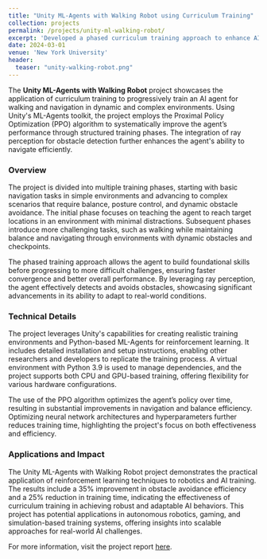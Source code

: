 ```yaml
---
title: "Unity ML-Agents with Walking Robot using Curriculum Training"
collection: projects
permalink: /projects/unity-ml-walking-robot/
excerpt: 'Developed a phased curriculum training approach to enhance AI walking and navigation in complex environments using Unity ML-Agents.'
date: 2024-03-01
venue: 'New York University'
header:
  teaser: "unity-walking-robot.png"
---
```


The **Unity ML-Agents with Walking Robot** project showcases the application of curriculum training to progressively train an AI agent for walking and navigation in dynamic and complex environments. Using Unity's ML-Agents toolkit, the project employs the Proximal Policy Optimization (PPO) algorithm to systematically improve the agent’s performance through structured training phases. The integration of ray perception for obstacle detection further enhances the agent's ability to navigate efficiently.

### Overview
The project is divided into multiple training phases, starting with basic navigation tasks in simple environments and advancing to complex scenarios that require balance, posture control, and dynamic obstacle avoidance. The initial phase focuses on teaching the agent to reach target locations in an environment with minimal distractions. Subsequent phases introduce more challenging tasks, such as walking while maintaining balance and navigating through environments with dynamic obstacles and checkpoints.

The phased training approach allows the agent to build foundational skills before progressing to more difficult challenges, ensuring faster convergence and better overall performance. By leveraging ray perception, the agent effectively detects and avoids obstacles, showcasing significant advancements in its ability to adapt to real-world conditions.

### Technical Details
The project leverages Unity's capabilities for creating realistic training environments and Python-based ML-Agents for reinforcement learning. It includes detailed installation and setup instructions, enabling other researchers and developers to replicate the training process. A virtual environment with Python 3.9 is used to manage dependencies, and the project supports both CPU and GPU-based training, offering flexibility for various hardware configurations. 

The use of the PPO algorithm optimizes the agent’s policy over time, resulting in substantial improvements in navigation and balance efficiency. Optimizing neural network architectures and hyperparameters further reduces training time, highlighting the project's focus on both effectiveness and efficiency.

### Applications and Impact
The Unity ML-Agents with Walking Robot project demonstrates the practical application of reinforcement learning techniques to robotics and AI training. The results include a 35% improvement in obstacle avoidance efficiency and a 25% reduction in training time, indicating the effectiveness of curriculum training in achieving robust and adaptable AI behaviors. This project has potential applications in autonomous robotics, gaming, and simulation-based training systems, offering insights into scalable approaches for real-world AI challenges.

For more information, visit the project report [here](https://github.com/MissTiny/RL_robot).
